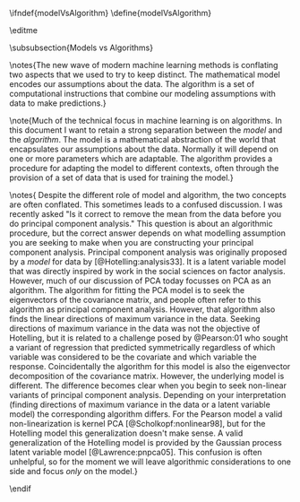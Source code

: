 \ifndef{modelVsAlgorithm}
\define{modelVsAlgorithm}

\editme

\subsubsection{Models vs Algorithms}

\notes{The new wave of modern machine learning methods is conflating two aspects that we used to try to keep distinct. The mathematical model encodes our assumptions about the data. The algorithm is a set of computational instructions that combine our modeling assumptions with data to make predictions.}

\note{Much of the technical focus in machine learning is on algorithms. In
this document I want to retain a strong separation between the *model*
and the *algorithm*. The model is a mathematical abstraction of the
world that encapsulates our assumptions about the data. Normally it will
depend on one or more parameters which are adaptable. The algorithm
provides a procedure for adapting the model to different contexts, often
through the provision of a set of data that is used for training the
model.}

\notes{ Despite the different role of model and algorithm, the two
concepts are often conflated. This sometimes leads to a confused
discussion. I was recently asked "Is it correct to remove the mean
from the data before you do principal component analysis." This
question is about an algorithmic procedure, but the correct answer
depends on what modelling assumption you are seeking to make when you
are constructing your principal component analysis. Principal
component analysis was originally proposed by a *model* for data by
[@Hotelling:analysis33]. It is a latent variable model that was
directly inspired by work in the social sciences on factor
analysis. However, much of our discussion of PCA today focusses on PCA
as an algorithm. The algorithm for fitting the PCA model is to seek
the eigenvectors of the covariance matrix, and people often refer to
this algorithm as principal component analysis. However, that
algorithm also finds the linear directions of maximum variance in the
data. Seeking directions of maximum variance in the data was not the
objective of Hotelling, but it is related to a challenge posed by
@Pearson:01 who sought a variant of regression that predicted
symmetrically regardless of which variable was considered to be the
covariate and which variable the response. Coincidentally the
algorithm for this model is also the eigenvector decomposition of the
covariance matrix. However, the underlying model is different. The
difference becomes clear when you begin to seek non-linear variants of
principal component analysis.  Depending on your interpretation
(finding directions of maximum variance in the data or a latent
variable model) the corresponding algorithm differs. For the Pearson
model a valid non-linearization is kernel PCA
[@Scholkopf:nonlinear98], but for the Hotelling model this
generalization doesn't make sense. A valid generalization of the
Hotelling model is provided by the Gaussian process latent variable
model [@Lawrence:pnpca05]. This confusion is often unhelpful, so for
the moment we will leave algorithmic considerations to one side and
focus *only* on the model.}

\endif
